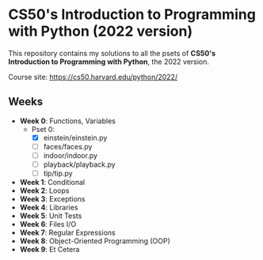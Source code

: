 # CS50's Introduction to Programming with Python (2022 version)

This repository contains my solutions to  all the psets of **CS50's Introduction to Programming with Python**, the 2022 version.

Course site: https://cs50.harvard.edu/python/2022/

## Weeks
- **Week 0**: Functions, Variables
    - Pset 0:
        - [x] einstein/einstein.py
        - [ ] faces/faces.py
        - [ ] indoor/indoor.py
        - [ ] playback/playback.py
        - [ ] tip/tip.py

- **Week 1**: Conditional
- **Week 2**: Loops
- **Week 3**: Exceptions
- **Week 4**: Libraries
- **Week 5**: Unit Tests
- **Week 6**: Files I/O
- **Week 7**: Regular Expressions
- **Week 8**: Object-Oriented Programming (OOP)
- **Week 9**: Et Cetera
